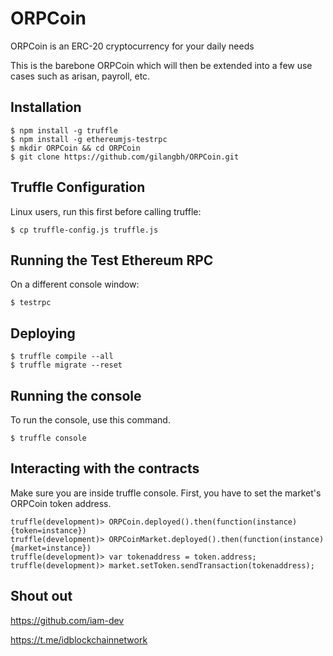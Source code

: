 # ORPCoin
ORPCoin is an ERC-20 cryptocurrency for your daily needs

This is the barebone ORPCoin which will then be extended into a few use cases such as arisan, payroll, etc.

## Installation

```
$ npm install -g truffle
$ npm install -g ethereumjs-testrpc
$ mkdir ORPCoin && cd ORPCoin
$ git clone https://github.com/gilangbh/ORPCoin.git
```

## Truffle Configuration

Linux users, run this first before calling truffle:

```
$ cp truffle-config.js truffle.js
```

## Running the Test Ethereum RPC

On a different console window:

```
$ testrpc
```

## Deploying

```
$ truffle compile --all
$ truffle migrate --reset
```

## Running the console

To run the console, use this command.

```
$ truffle console
```

## Interacting with the contracts

Make sure you are inside truffle console. First, you have to set the market's ORPCoin token address.

```
truffle(development)> ORPCoin.deployed().then(function(instance){token=instance})
truffle(development)> ORPCoinMarket.deployed().then(function(instance){market=instance})
truffle(development)> var tokenaddress = token.address;
truffle(development)> market.setToken.sendTransaction(tokenaddress);
```

## Shout out

https://github.com/iam-dev

https://t.me/idblockchainnetwork
